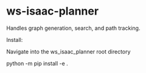 # ws-isaac-planner

Handles graph generation, search, and path tracking.

Install:

Navigate into the ws_isaac_planner root directory

python -m pip install -e .